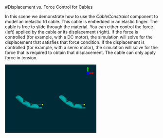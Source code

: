 #Displacement vs. Force Control for Cables

In this scene we demonstrate how to use the _CableConstraint_ component to model an inelastic 1d cable. This cable is embedded in an elastic finger. The cable is free to slide through the material. You can either control the force (left) applied by the cable or its displacement (right). If the force is controlled (for example, with a DC motor), the simulation will solve for the displacement that satisfies that force condition. If the displacement is controlled (for example, with a servo motor), the simulation will solve for the force that is required to obtain that displacement. The cable can only apply force in tension.

<div>
<pre>
<img src="images/DisplacementVsForceControl.png" />
</pre>
</div>

